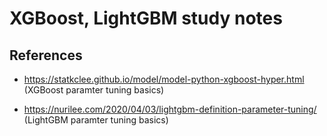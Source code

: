 # XGBoost, LightGBM study notes

## References

  * https://statkclee.github.io/model/model-python-xgboost-hyper.html (XGBoost paramter tuning basics)

  * https://nurilee.com/2020/04/03/lightgbm-definition-parameter-tuning/ (LightGBM paramter tuning basics)
